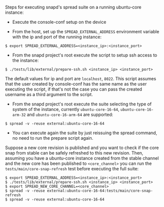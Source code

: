 Steps for executing snapd's spread suite on a running ubuntu-core instance:

* Execute the console-conf setup on the device

* From the host, set up the `SPREAD_EXTERNAL_ADDRESS` environment variable with
the ip and port of the running instance:
```
$ export SPREAD_EXTERNAL_ADDRESS=<instance_ip>:<instance_port>
```
* From the snapd project's root execute the script to setup ssh access to the
instance:
```
$ ./tests/lib/external/prepare-ssh.sh <instance_ip> <instance_port>
```
The default values for ip and port are `localhost`, `8022`. This script assumes that
the user created by console-conf has the same name as the user executing the
script, if that's not the case you can pass the created username as a third argument
to the script.

* From the snapd project's root execute the suite selecting the type of system of
the instance, currently `ubuntu-core-16-64`, `ubuntu-core-16-arm-32` and
`ubuntu-core-16-arm-64` are supported:
```
$ spread -v -reuse external:ubuntu-core-16-64
```
* You can execute again the suite by just reissuing the spread command, no need
to run the prepare script again.

Suppose a new core revision is published and you want to check if the core snap from stable
can be safely refreshed to this new revision. Then, assuming you have a ubuntu-core instance
created from the stable channel and the new core has been published to `<core_channel>` you
can run the `tests/main/core-snap-refresh` test before executing the full suite:
```
$ export SPREAD_EXTERNAL_ADDRESS=<instance_ip>:<instance_port>
$ ./tests/lib/external/prepare-ssh.sh <instance_ip> <instance_port>
$ export SPREAD_NEW_CORE_CHANNEL=<core_channel>
$ spread -v -reuse external:ubuntu-core-16-64:tests/main/core-snap-refresh
$ spread -v -reuse external:ubuntu-core-16-64
```
